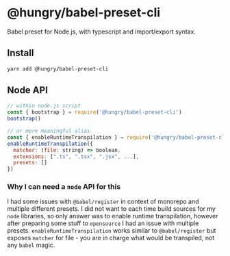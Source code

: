 # @hungry/babel-preset-cli

Babel preset for Node.js, with typescript and import/export syntax.

## Install
```sh
yarn add @hungry/babel-preset-cli
```

## Node API
```js
// within node.js script
const { bootstrap } = require('@hungry/babel-preset-cli')
bootstrap()

// or more meaningful alias
const { enableRuntimeTranspilation } = require('@hungry/babel-preset-cli')
enableRuntimeTranspilation({
  matcher: (file: string) => boolean,
  extensions: [".ts", ".tsx", ".jsx", ...],
  presets: []
})
```

### Why I can need a `node` API for this
I had some issues with `@babel/register` in context of monorepo and multiple different presets. I did not want to each time build sources for my `node` libraries, so only answer was to enable runtime transpilation, however after preparing some stuff to `opensource` I had an issue with multiple presets. `enableRuntimeTranspilation` works similar to `@babel/register` but exposes `matcher` for file - you are in charge what would be transpiled, not any `babel` magic.